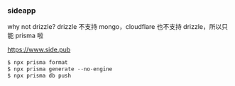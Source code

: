 ### sideapp

why not drizzle? drizzle 不支持 mongo，cloudflare 也不支持 drizzle，所以只能 prisma 啦

https://www.side.pub

```js
$ npx prisma format
$ npx prisma generate --no-engine
$ npx prisma db push
```
